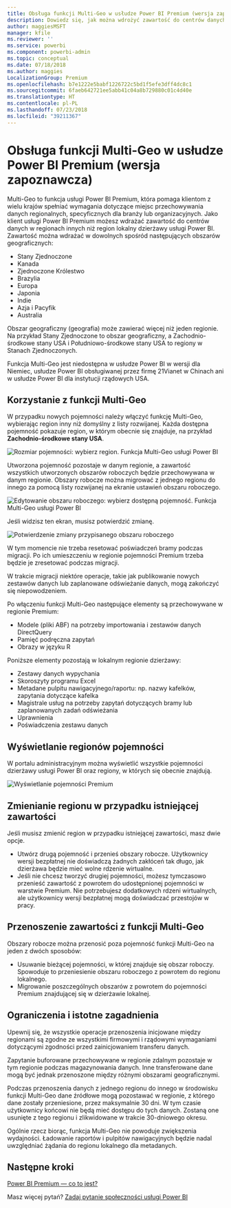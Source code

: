 ```yaml
---
title: Obsługa funkcji Multi-Geo w usłudze Power BI Premium (wersja zapoznawcza)
description: Dowiedz się, jak można wdrożyć zawartość do centrów danych w regionach innych niż region lokalny dzierżawy usługi Power BI.
author: maggiesMSFT
manager: kfile
ms.reviewer: ''
ms.service: powerbi
ms.component: powerbi-admin
ms.topic: conceptual
ms.date: 07/18/2018
ms.author: maggies
LocalizationGroup: Premium
ms.openlocfilehash: b7e1222e5babf1226722c5bd1f5efe3dff4dc8c1
ms.sourcegitcommit: 6faeb642721ee5abb41c04a8b729880c01c4d40e
ms.translationtype: HT
ms.contentlocale: pl-PL
ms.lasthandoff: 07/23/2018
ms.locfileid: "39211367"
---
```

# <a name="multi-geo-support-in-power-bi-premium-preview"></a>Obsługa funkcji Multi-Geo w usłudze Power BI Premium (wersja zapoznawcza)
Multi-Geo to funkcja usługi Power BI Premium, która pomaga klientom z wielu krajów spełniać wymagania dotyczące miejsc przechowywania danych regionalnych, specyficznych dla branży lub organizacyjnych. Jako klient usługi Power BI Premium możesz wdrażać zawartość do centrów danych w regionach innych niż region lokalny dzierżawy usługi Power BI. Zawartość można wdrażać w dowolnych spośród następujących obszarów geograficznych:

- Stany Zjednoczone 
- Kanada 
- Zjednoczone Królestwo 
- Brazylia 
- Europa 
- Japonia 
- Indie 
- Azja i Pacyfik 
- Australia 

Obszar geograficzny (geografia) może zawierać więcej niż jeden regionie. Na przykład Stany Zjednoczone to obszar geograficzny, a Zachodnio-środkowe stany USA i Południowo-środkowe stany USA to regiony w Stanach Zjednoczonych. 

Funkcja Multi-Geo jest niedostępna w usłudze Power BI w wersji dla Niemiec, usłudze Power BI obsługiwanej przez firmę 21Vianet w Chinach ani w usłudze Power BI dla instytucji rządowych USA.

## <a name="using-multi-geo"></a>Korzystanie z funkcji Multi-Geo

W przypadku nowych pojemności należy włączyć funkcję Multi-Geo, wybierając region inny niż domyślny z listy rozwijanej.  Każda dostępna pojemność pokazuje region, w którym obecnie się znajduje, na przykład **Zachodnio-środkowe stany USA**.

![Rozmiar pojemności: wybierz region. Funkcja Multi-Geo usługi Power BI](media/service-admin-premium-multi-geo/power-bi-multi-geo-capacity-size.png)
  
Utworzona pojemność pozostaje w danym regionie, a zawartość wszystkich utworzonych obszarów roboczych będzie przechowywana w danym regionie. Obszary robocze można migrować z jednego regionu do innego za pomocą listy rozwijanej na ekranie ustawień obszaru roboczego.

![Edytowanie obszaru roboczego: wybierz dostępną pojemność. Funkcja Multi-Geo usługi Power BI](media/service-admin-premium-multi-geo/power-bi-multi-geo-edit-workspace.png)

Jeśli widzisz ten ekran, musisz potwierdzić zmianę. 

![Potwierdzenie zmiany przypisanego obszaru roboczego](media/service-admin-premium-multi-geo/power-bi-multi-geo-change-assigned-workspace-capacity.png)

W tym momencie nie trzeba resetować poświadczeń bramy podczas migracji.  Po ich umieszczeniu w regionie pojemności Premium trzeba będzie je zresetować podczas migracji.
   
W trakcie migracji niektóre operacje, takie jak publikowanie nowych zestawów danych lub zaplanowane odświeżanie danych, mogą zakończyć się niepowodzeniem.  

Po włączeniu funkcji Multi-Geo następujące elementy są przechowywane w regionie Premium:
 
- Modele (pliki ABF) na potrzeby importowania i zestawów danych DirectQuery
- Pamięć podręczna zapytań
- Obrazy w języku R

Poniższe elementy pozostają w lokalnym regionie dzierżawy:

- Zestawy danych wypychania
- Skoroszyty programu Excel
- Metadane pulpitu nawigacyjnego/raportu: np. nazwy kafelków, zapytania dotyczące kafelka
- Magistrale usług na potrzeby zapytań dotyczących bramy lub zaplanowanych zadań odświeżania
- Uprawnienia
- Poświadczenia zestawu danych
 
## <a name="view-capacity-regions"></a>Wyświetlanie regionów pojemności

W portalu administracyjnym można wyświetlić wszystkie pojemności dzierżawy usługi Power BI oraz regiony, w których się obecnie znajdują.

![Wyświetlanie pojemności Premium](media/service-admin-premium-multi-geo/power-bi-multi-geo-premium-capacities.png) 

## <a name="change-the-region-for-existing-content"></a>Zmienianie regionu w przypadku istniejącej zawartości

Jeśli musisz zmienić region w przypadku istniejącej zawartości, masz dwie opcje.

- Utwórz drugą pojemność i przenieś obszary robocze. Użytkownicy wersji bezpłatnej nie doświadczą żadnych zakłóceń tak długo, jak dzierżawa będzie mieć wolne rdzenie wirtualne.
- Jeśli nie chcesz tworzyć drugiej pojemności, możesz tymczasowo przenieść zawartość z powrotem do udostępnionej pojemności w warstwie Premium. Nie potrzebujesz dodatkowych rdzeni wirtualnych, ale użytkownicy wersji bezpłatnej mogą doświadczać przestojów w pracy.


## <a name="move-content-out-of-multi-geo"></a>Przenoszenie zawartości z funkcji Multi-Geo  

Obszary robocze można przenosić poza pojemność funkcji Multi-Geo na jeden z dwóch sposobów:

- Usuwanie bieżącej pojemności, w której znajduje się obszar roboczy.  Spowoduje to przeniesienie obszaru roboczego z powrotem do regionu lokalnego.
- Migrowanie poszczególnych obszarów z powrotem do pojemności Premium znajdującej się w dzierżawie lokalnej.

## <a name="limitations-and-considerations"></a>Ograniczenia i istotne zagadnienia

Upewnij się, że wszystkie operacje przenoszenia inicjowane między regionami są zgodne ze wszystkimi firmowymi i rządowymi wymaganiami dotyczącymi zgodności przed zainicjowaniem transferu danych.

Zapytanie buforowane przechowywane w regionie zdalnym pozostaje w tym regionie podczas magazynowania danych. Inne transferowane dane mogą być jednak przenoszone między różnymi obszarami geograficznymi. 

Podczas przenoszenia danych z jednego regionu do innego w środowisku funkcji Multi-Geo dane źródłowe mogą pozostawać w regionie, z którego dane zostały przeniesione, przez maksymalnie 30 dni. W tym czasie użytkownicy końcowi nie będą mieć dostępu do tych danych. Zostaną one usunięte z tego regionu i zlikwidowane w trakcie 30-dniowego okresu.

Ogólnie rzecz biorąc, funkcja Multi-Geo nie powoduje zwiększenia wydajności. Ładowanie raportów i pulpitów nawigacyjnych będzie nadal uwzględniać żądania do regionu lokalnego dla metadanych.

## <a name="next-steps"></a>Następne kroki

[Power BI Premium — co to jest?](service-premium.md)

Masz więcej pytań? [Zadaj pytanie społeczności usługi Power BI](http://community.powerbi.com/)
